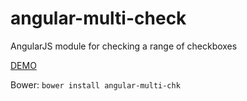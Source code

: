 angular-multi-check
===================

AngularJS module for checking a range of checkboxes

[DEMO](http://schlogen.github.io/angular-multi-check)

Bower: `bower install angular-multi-chk`
